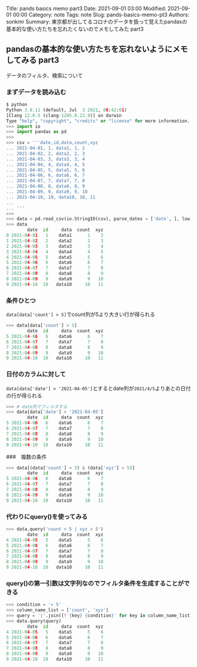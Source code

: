 Title: pands basics memo part3
Date: 2021-09-01 03:00
Modified: 2021-09-01 00:00
Category: note
Tags: note
Slug: pands-basics-memo-pt3
Authors: sonkmr
Summary: 東京都が出してるコロナのデータを扱って覚えたpandasの基本的な使い方たちを忘れたくないのでメモしてみた part3

## pandasの基本的な使い方たちを忘れないようにメモしてみる part3
データのフィルタ、検索について

### まずデータを読み込む  

``` python
$ python
Python 3.8.11 (default, Jul  3 2021, 08:42:01)
[Clang 12.0.5 (clang-1205.0.22.9)] on darwin
Type "help", "copyright", "credits" or "license" for more information.
>>> import io
>>> import pandas as pd
>>>
>>> csv = '''date,id,data,count,xyz
... 2021-04-01, 1, data1, 1, 2
... 2021-04-02, 2, data2, 2, 3
... 2021-04-03, 3, data3, 3, 4
... 2021-04-04, 4, data4, 4, 5
... 2021-04-05, 5, data5, 5, 6
... 2021-04-06, 6, data6, 6, 7
... 2021-04-07, 7, data7, 7, 8
... 2021-04-08, 8, data8, 8, 9
... 2021-04-09, 9, data9, 9, 10
... 2021-04-10, 10, data10, 10, 11
...
... '''
>>>
>>> data = pd.read_csv(io.StringIO(csv), parse_dates = ['date', ], low_memory=False)
>>> data
        date  id     data  count  xyz
0 2021-04-01   1    data1      1    2
1 2021-04-02   2    data2      2    3
2 2021-04-03   3    data3      3    4
3 2021-04-04   4    data4      4    5
4 2021-04-05   5    data5      5    6
5 2021-04-06   6    data6      6    7
6 2021-04-07   7    data7      7    8
7 2021-04-08   8    data8      8    9
8 2021-04-09   9    data9      9   10
9 2021-04-10  10   data10     10   11
```


### 条件ひとつ

`data[data['count'] > 5]`でcount列が5より大きい行が得られる

``` python
>>> data[data['count'] > 5]
        date  id     data  count  xyz
5 2021-04-06   6    data6      6    7
6 2021-04-07   7    data7      7    8
7 2021-04-08   8    data8      8    9
8 2021-04-09   9    data9      9   10
9 2021-04-10  10   data10     10   11
```

### 日付のカラムに対して  
`data[data['date'] > '2021-04-05']`とするとdate列が`2021/4/5`よりあとの日付の行が得られる

``` python
>>> # date列でフィルタする
>>> data[data['date'] > '2021-04-05']
        date  id     data  count  xyz
5 2021-04-06   6    data6      6    7
6 2021-04-07   7    data7      7    8
7 2021-04-08   8    data8      8    9
8 2021-04-09   9    data9      9   10
9 2021-04-10  10   data10     10   11
```

###　複数の条件

``` python
>>> data[(data['count'] > 5) & (data['xyz'] > 5)]
        date  id     data  count  xyz
5 2021-04-06   6    data6      6    7
6 2021-04-07   7    data7      7    8
7 2021-04-08   8    data8      8    9
8 2021-04-09   9    data9      9   10
9 2021-04-10  10   data10     10   11
```


### 代わりにquery()を使ってみる

``` python
>>> data.query('count > 5 | xyz > 5')
        date  id     data  count  xyz
4 2021-04-05   5    data5      5    6
5 2021-04-06   6    data6      6    7
6 2021-04-07   7    data7      7    8
7 2021-04-08   8    data8      8    9
8 2021-04-09   9    data9      9   10
9 2021-04-10  10   data10     10   11
```


### query()の第一引数は文字列なのでフィルタ条件を生成することができる

``` python
>>> condition = '> 5'
>>> column_name_list = ['count', 'xyz']
>>> query = '|'.join([f'{key} {condition}' for key in column_name_list])
>>> data.query(query)
        date  id     data  count  xyz
4 2021-04-05   5    data5      5    6
5 2021-04-06   6    data6      6    7
6 2021-04-07   7    data7      7    8
7 2021-04-08   8    data8      8    9
8 2021-04-09   9    data9      9   10
9 2021-04-10  10   data10     10   11
```


